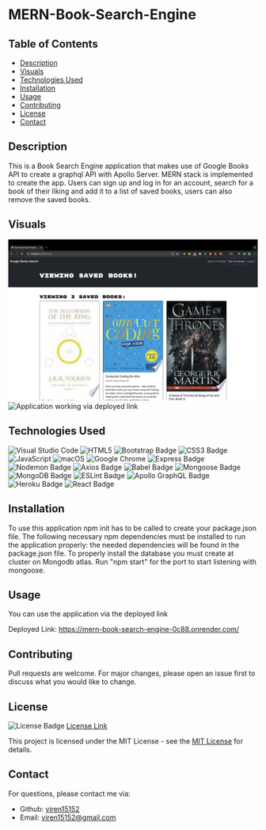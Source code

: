# MERN-Book-Search-Engine

## Table of Contents

* [Description](#description)
* [Visuals](#visuals)
* [Technologies Used](#technologies-used)
* [Installation](#installation)
* [Usage](#usage)
* [Contributing](#contributing)
* [License](#license)
* [Contact](#contact)

## Description

This is a Book Search Engine application that makes use of Google Books API to create a graphql API with Apollo Server. MERN stack is implemented to create the app. Users can sign up and log in for an account, search for a book of their liking and add it to a list of saved books, users can also remove the saved books. 

## Visuals

![Application Functioning locally](<Screenshot 2024-03-13 at 20.30.29.png>)
![Application working via deployed link](<Screenshot 2024-03-23 at 02.26.40.png>)

## Technologies Used

![Visual Studio Code](https://img.shields.io/badge/Visual%20Studio%20Code-0078d7.svg?style=for-the-badge&logo=visual-studio-code&logoColor=white)
![HTML5](https://img.shields.io/badge/HTML5-E34F26?style=for-the-badge&logo=html5&logoColor=white)
![Bootstrap Badge](https://img.shields.io/badge/Bootstrap-7952B3?logo=bootstrap&logoColor=fff&style=flat-square)
![CSS3 Badge](https://img.shields.io/badge/CSS3-1572B6?logo=css3&logoColor=fff&style=for-the-badge)
![JavaScript](https://img.shields.io/badge/javascript-%23323330.svg?style=for-the-badge&logo=javascript&logoColor=%23F7DF1E)
![macOS](https://img.shields.io/badge/mac%20os-000000?style=for-the-badge&logo=macos&logoColor=F0F0F0)
![Google Chrome](https://img.shields.io/badge/Google%20Chrome-4285F4?style=for-the-badge&logo=GoogleChrome&logoColor=white)
![Express Badge](https://img.shields.io/badge/Express-000?logo=express&logoColor=fff&style=flat-square)
![Nodemon Badge](https://img.shields.io/badge/Nodemon-76D04B?logo=nodemon&logoColor=fff&style=flat-square)
![Axios Badge](https://img.shields.io/badge/Axios-5A29E4?logo=axios&logoColor=fff&style=flat-square)
![Babel Badge](https://img.shields.io/badge/Babel-F9DC3E?logo=babel&logoColor=000&style=flat-square)
![Mongoose Badge](https://img.shields.io/badge/Mongoose-F04D35?logo=mongoosedotws&logoColor=fff&style=flat-square)
![MongoDB Badge](https://img.shields.io/badge/MongoDB-47A248?logo=mongodb&logoColor=fff&style=flat-square)
![ESLint Badge](https://img.shields.io/badge/ESLint-4B32C3?logo=eslint&logoColor=fff&style=flat-square)
![Apollo GraphQL Badge](https://img.shields.io/badge/Apollo%20GraphQL-311C87?logo=apollographql&logoColor=fff&style=flat-square)
![Heroku Badge](https://img.shields.io/badge/Heroku-430098?logo=heroku&logoColor=fff&style=flat-square)
![React Badge](https://img.shields.io/badge/React-61DAFB?logo=react&logoColor=000&style=flat-square)

## Installation
To use this application npm init has to be called to create your package.json file.
The following necessary npm dependencies must be installed to run the application properly: the needed dependencies will be found in the package.json file.
To properly install the database you must create at cluster on Mongodb atlas.
Run "npm start" for the port to start listening with mongoose.

## Usage
You can use the application via the deployed link  

Deployed Link: https://mern-book-search-engine-0c88.onrender.com/


## Contributing

Pull requests are welcome. For major changes, please open an issue first
to discuss what you would like to change.


## License

![License Badge](https://img.shields.io/badge/License-MIT-yellow.svg)
[License Link](https://opensource.org/licenses/MIT)

This project is licensed under the MIT License - see the [MIT License](https://opensource.org/licenses/MIT) for details.

## Contact


  For questions, please contact me via:
  - Github: [viren15152](https://github.com/viren15152)
  - Email: viren15152@gmail.com